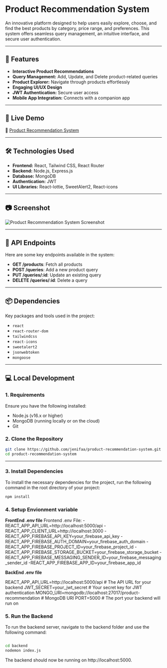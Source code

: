 # **Product Recommendation System**

An innovative platform designed to help users easily explore, choose, and find the best products by category, price range, and preferences. This system offers seamless query management, an intuitive interface, and secure user authentication.

---

## **🌟 Features**
- **Interactive Product Recommendations**
- **Query Management:** Add, Update, and Delete product-related queries
- **Product Explorer:** Navigate through products effortlessly
- **Engaging UI/UX Design**
- **JWT Authentication:** Secure user access
- **Mobile App Integration:** Connects with a companion app

---

## **🚀 Live Demo**
🔗 [Product Recommendation System](https://assignment-11-e8708.web.app)

---

## **🛠️ Technologies Used**
- **Frontend:** React, Tailwind CSS, React Router
- **Backend:** Node.js, Express.js
- **Database:** MongoDB
- **Authentication:** JWT
- **UI Libraries:** React-lottie, SweetAlert2, React-icons

---

## **📷 Screenshot**
![Product Recommendation System Screenshot](https://i.ibb.co/hFNRqd8/projects-ss.png)

---

## **📂 API Endpoints**
Here are some key endpoints available in the system:

- **GET /products**: Fetch all products
- **POST /queries**: Add a new product query
- **PUT /queries/:id**: Update an existing query
- **DELETE /queries/:id**: Delete a query

---

## **📦 Dependencies**
Key packages and tools used in the project:
- `react`
- `react-router-dom`
- `tailwindcss`
- `react-icons`
- `sweetalert2`
- `jsonwebtoken`
- `mongoose`

---

## **💻 Local Development**

### **1. Requirements**
Ensure you have the following installed:
- Node.js (v16.x or higher)
- MongoDB (running locally or on the cloud)
- Git

### **2. Clone the Repository**
```bash
git clone https://github.com/jenifaa/product-recommendation-system.git
cd product-recommendation-system
```

---


### **3. Install Dependencies**
To install the necessary dependencies for the project, run the following command in the root directory of your project:

```bash
npm install
```
### **4. Setup Envionment variable**
**FrontEnd .env file**
Frontend .env File:
-REACT_APP_API_URL=http://localhost:5000/api
-REACT_APP_CLIENT_URL=http://localhost:3000
-REACT_APP_FIREBASE_API_KEY=your_firebase_api_key
-REACT_APP_FIREBASE_AUTH_DOMAIN=your_firebase_auth_domain
-REACT_APP_FIREBASE_PROJECT_ID=your_firebase_project_id
-REACT_APP_FIREBASE_STORAGE_BUCKET=your_firebase_storage_bucket
-REACT_APP_FIREBASE_MESSAGING_SENDER_ID=your_firebase_messaging_sender_id
-REACT_APP_FIREBASE_APP_ID=your_firebase_app_id


**BackEnd .env file**

REACT_APP_API_URL=http://localhost:5000/api # The API URL for your backend
JWT_SECRET=your_jwt_secret # Your secret key for JWT authentication
MONGO_URI=mongodb://localhost:27017/product-recommendation # MongoDB URI
PORT=5000 # The port your backend will run on



### **5. Run the Backend**
To run the backend server, navigate to the backend folder and use the following command:

```bash

cd backend
nodemon index.js
```
The backend should now be running on http://localhost:5000.




